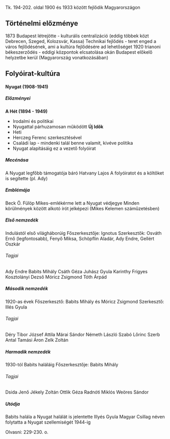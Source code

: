Tk. 194-202. oldal
1900 és 1933 között fejlődik Magyarországon
## Történelmi előzménye
1873 Budapest létrejötte - kulturális centralizáció (eddig többek közt Debrecen, Szeged, Kolozsvár, Kassa)
Technikai fejlődés - teret enged a város fejlődésének, ami a kultúra fejlődésére ad lehetőséget
1920 trianoni békeszerződés - eddigi központok elcsatolása okán Budapest előkelő helyzetbe kerül (Magyarország vonatkozásában)
## Folyóirat-kultúra
#### Nyugat (1908-1941)
##### Előzményei
**A Hét (1894 - 1949)**
- Irodalmi és politikai
- Nyugattal párhuzamosan működött
**Új Idők**
- Heti
- Herczeg Ferenc szerkesztésével
- Családi lap - mindenki talál benne valamit, kivéve politika
- Nyugat alapításáig ez a vezető folyóirat
##### Mecénása
A Nyugat legfőbb támogatója báró Hatvany Lajos
A folyóiratot és a költőket is segítette (pl. Ady)
##### Emblémája
Beck Ö. Fülöp Mikes-emlékérme lett a Nyugat védjegye
Minden körülmények között alkotó írót jelképezi (Mikes Kelemen száműzetésben)
##### Első nemzedék
Indulástól első világháborúig
Főszerkesztője: Ignotus
Szerkesztők: Osváth Ernő (legfontosabb), Fenyő Miksa, Schöpflin Aladár, Ady Endre, Gellért Oszkár
###### Tagjai
Ady Endre
Babits Mihály
Csáth Géza
Juhász Gyula
Karinthy Frigyes
Kosztolányi Dezső
Móricz Zsigmond
Tóth Árpád
##### Második nemzedék
1920-as évek
Főszerkesztő: Babits Mihály és Móricz Zsigmond
Szerkesztő: Illés Gyula
###### Tagjai
Déry Tibor
József Attila
Márai Sándor
Németh László
Szabó Lőrinc
Szerb Antal
Tamási Áron
Zelk Zoltán
##### Harmadik nemzedék
1930-tól Babits haláláig
Főszerkesztője: Babits Mihály
###### Tagjai
Dsida Jenő
Jékely Zoltán
Ottlik Géza
Radnóti Miklós
Weöres Sándor
##### Utódja
Babits halála a Nyugat halálát is jelentette
Illyés Gyula Magyar Csillag néven folytatta a Nyugat szellemiségét 1944-ig

Olvasni: 229-230. o.